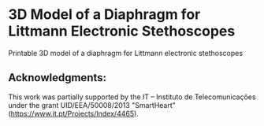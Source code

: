 # 3D Model of a Diaphragm for Littmann Electronic Stethoscopes
Printable 3D model of a diaphragm for Littmann electronic stethoscopes

## Acknowledgments:
This work was partially supported by the IT – Instituto de Telecomunicações under the grant UID/EEA/50008/2013 "SmartHeart" (https://www.it.pt/Projects/Index/4465).
